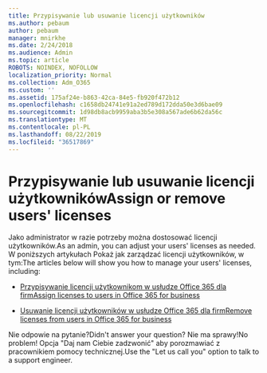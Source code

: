 ```yaml
---
title: Przypisywanie lub usuwanie licencji użytkowników
ms.author: pebaum
author: pebaum
manager: mnirkhe
ms.date: 2/24/2018
ms.audience: Admin
ms.topic: article
ROBOTS: NOINDEX, NOFOLLOW
localization_priority: Normal
ms.collection: Adm_O365
ms.custom: ''
ms.assetid: 175af24e-b863-42ca-84e5-fb920f472b12
ms.openlocfilehash: c1658db24741e91a2ed789d172dda50e3d6bae09
ms.sourcegitcommit: 1d98db8acb9959aba3b5e308a567ade6b62da56c
ms.translationtype: MT
ms.contentlocale: pl-PL
ms.lasthandoff: 08/22/2019
ms.locfileid: "36517869"
---
```

# <a name="assign-or-remove-users-licenses"></a><span data-ttu-id="58957-102">Przypisywanie lub usuwanie licencji użytkowników</span><span class="sxs-lookup"><span data-stu-id="58957-102">Assign or remove users' licenses</span></span>

<span data-ttu-id="58957-103">Jako administrator w razie potrzeby można dostosować licencji użytkowników.</span><span class="sxs-lookup"><span data-stu-id="58957-103">As an admin, you can adjust your users' licenses as needed.</span></span> <span data-ttu-id="58957-104">W poniższych artykułach Pokaż jak zarządzać licencji użytkowników, w tym:</span><span class="sxs-lookup"><span data-stu-id="58957-104">The articles below will show you how to manage your users' licenses, including:</span></span>
  
- [<span data-ttu-id="58957-105">Przypisywanie licencji użytkownikom w usłudze Office 365 dla firm</span><span class="sxs-lookup"><span data-stu-id="58957-105">Assign licenses to users in Office 365 for business</span></span>](https://support.office.com/article/997596b5-4173-4627-b915-36abac6786dc)
    
- [<span data-ttu-id="58957-106">Usuwanie licencji użytkowników w usłudze Office 365 dla firm</span><span class="sxs-lookup"><span data-stu-id="58957-106">Remove licenses from users in Office 365 for business</span></span>](https://support.office.com/article/9b497c85-d0a4-4735-80fa-d3565bc05bd1)
    
<span data-ttu-id="58957-107">Nie odpowie na pytanie?</span><span class="sxs-lookup"><span data-stu-id="58957-107">Didn't answer your question?</span></span> <span data-ttu-id="58957-108">Nie ma sprawy!</span><span class="sxs-lookup"><span data-stu-id="58957-108">No problem!</span></span> <span data-ttu-id="58957-109">Opcja "Daj nam Ciebie zadzwonić" aby porozmawiać z pracownikiem pomocy technicznej.</span><span class="sxs-lookup"><span data-stu-id="58957-109">Use the "Let us call you" option to talk to a support engineer.</span></span>
  

